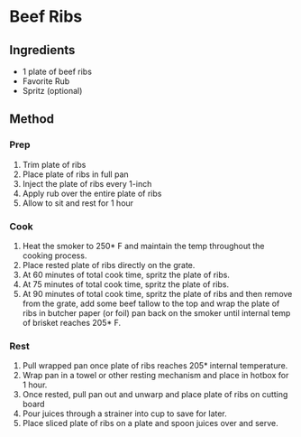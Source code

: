 # Beef Ribs

## Ingredients
- 1 plate of beef ribs
- Favorite Rub
- Spritz (optional)

## Method
### Prep
1. Trim plate of ribs
2. Place plate of ribs in full pan
3. Inject the plate of ribs every 1-inch
4. Apply rub over the entire plate of ribs
8. Allow to sit and rest for 1 hour

### Cook
1. Heat the smoker to 250* F and maintain the temp throughout the cooking process.
2. Place rested plate of ribs directly on the grate.
3. At 60 minutes of total cook time, spritz the plate of ribs.
4. At 75 minutes of total cook time, spritz the plate of ribs.
5. At 90 minutes of total cook time, spritz the plate of ribs and then remove from the grate, add some beef tallow to the top and wrap the plate of ribs in butcher paper (or foil) pan back on the smoker until internal temp of brisket reaches 205* F. 

### Rest
1. Pull wrapped pan once plate of ribs reaches 205* internal temperature.
2. Wrap pan in a towel or other resting mechanism and place in hotbox for 1 hour.
3. Once rested, pull pan out and unwarp and place plate of ribs on cutting board
4. Pour juices through a strainer into cup to save for later.
5. Place sliced plate of ribs on a plate and spoon juices over and serve.